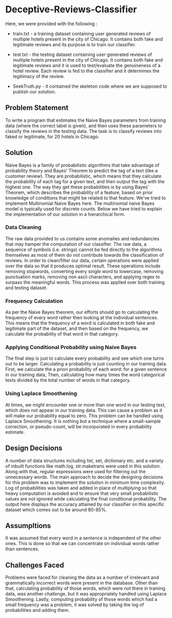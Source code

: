 # Deceptive-Reviews-Classifier

Here, we were provided with the following :

* train.txt - a training dataset containing user generated reviews of multiple hotels present in the city of Chicago. 
It contains both fake and legitimate reviews and its purpose is to train our classifier.

* test.txt - the testing dataset containing user generated reviews of multiple hotels present in the city of Chicago.
It contains both fake and legitimate reviews and it is used to test/evaluate the genuineness of a hotel review. Each 
review is fed to the classifier and it determines the legitimacy of the review.

* SeekTruth.py - it contained the skeleton code where we are supposed to publish our solution.

## Problem Statement

To write a program that estimates the Naive Bayes parameters from training data (where the correct label is given), and 
then uses these parameters to classify the reviews in the testing data. The task is to classify reviews into faked or 
legitimate, for 20 hotels in Chicago.

## Solution

Naive Bayes is a family of probabilistic algorithms that take advantage of probability theory and Bayes’ Theorem to 
predict the tag of a text (like a customer review). They are probabilistic, which means that they calculate the 
probability of each tag for a given text, and then output the tag with the highest one. The way they get these 
probabilities is by using Bayes’ Theorem, which describes the probability of a feature, based on prior knowledge of 
conditions that might be related to that feature. We've tried to implement Multinomial Naive Bayes here. The multinomial
naive Bayes model is typically used for discrete counts. Below we have tried to explain the implementation of our 
solution in a hierarchical form.

### Data Cleaning

The raw data provided to us contains some anomalies and redundancies that may hamper the computation of our classifier.
The raw data, a sequence of symbols (i.e. strings) cannot be fed directly to the algorithms themselves as most of them 
do not contribute towards the classification of reviews. In order to clean/filter our data, certain operations were 
applied over the data so that it produces optimal result. These operations include removing stopwords, converting every
single word to lowercase, removing punctuation marks, removing non ascii characters, and applying regex to surpass the 
meaningful words. This process was applied over both training and testing dataset.

###  Frequency Calculation

As per the Naive Bayes theorem, our efforts should go to calculating the frequency of every word rather then looking at
the individual sentences. This means that the frequency of a word is calculated in both fake and legitimate part of the 
dataset, and then based on the frequency, we calculate the probability of that word in that category.

### Applying Conditional Probability using Naive Bayes 

The final step is just to calculate every probability and see which one turns out to be larger. Calculating a 
probability is just counting in our training data. First, we calculate the a priori probability of each word: 
for a given sentence in our training data, Then, calculating how many times the word categorical texts divided by the 
total number of words in that category.

### Using Laplace Smoothening

At times, we might encounter one or more than one word in our testing text, which does not appear in our training data. 
This can cause a problem as it will make our probability equal to zero. This problem can be handled using Laplace 
Smoothening. It is nothing but a technique where a small-sample correction, or pseudo-count, will be incorporated in 
every probability estimate. 

## Design Decisions

A number of data structures including list, set, dictionary etc. and a variety of inbuilt functions like 
math.log, str.maketrans were used in this solution. Along with that, regular expressions were used for filtering
out the unnecessary words. The main approach to decide the designing decisions for this problem was to implement 
the solution in minimum time complexity. Log of probabilities was taken and added in place of multiplying so that 
heavy computation is avoided and to ensure that very small probabilistic values are not ignored while calculating
the final conditional probability. The output here displays the accuracy attained by our classifier on this specific
dataset which comes out to be around 80-85%. 

## Assumpltions

It was assumed that every word in a sentence is independent of the other ones. This is done so that we can concentrate 
on individual words rather than sentences.

## Challenges Faced

Problems were faced for cleaning the data as a number of irrelevant and grammatically incorrect words were present in 
the database. Other than that, calculating probability of those words, which were not there in training data, was another
challenge, but it was appropriately handled using Laplace Smoothening. Lastly, computing probability of those words 
which had a small frequency was a problem, it was solved by taking the log of probabilities and adding them.
